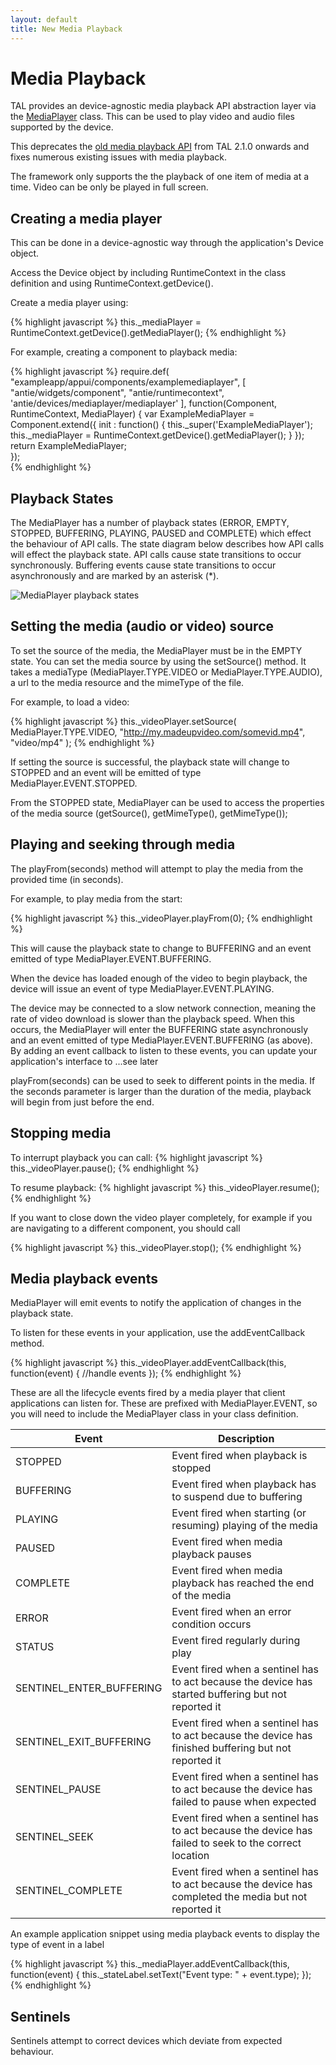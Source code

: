 ```yaml
---
layout: default
title: New Media Playback
---
```

# Media Playback

TAL provides an device-agnostic media playback API abstraction layer via the [MediaPlayer](http://fmtvp.github.io/tal/jsdoc/symbols/antie.devices.mediaplayer.MediaPlayer.html) class. This can be used to play video and audio files supported by the device.

This deprecates the [old media playback API](media-playback.html) from TAL 2.1.0 onwards and fixes numerous existing issues with media playback.

The framework only supports the the playback of one item of media at a time.
Video can be only be played in full screen.

## Creating a media player

This can be done in a device-agnostic way through the application's Device object.

Access the Device object by including RuntimeContext in the class definition and using RuntimeContext.getDevice().

Create a media player using:

{% highlight javascript %}
this._mediaPlayer = RuntimeContext.getDevice().getMediaPlayer();
{% endhighlight %}

For example, creating a component to playback media:

{% highlight javascript %}
require.def(
    "exampleapp/appui/components/examplemediaplayer",
    [
        "antie/widgets/component",
        "antie/runtimecontext",
        'antie/devices/mediaplayer/mediaplayer'
    ],
    function(Component, RuntimeContext, MediaPlayer) {
        var ExampleMediaPlayer = Component.extend({
            init : function() {
                this._super('ExampleMediaPlayer');
                this._mediaPlayer = RuntimeContext.getDevice().getMediaPlayer();
            }
        });
    return ExampleMediaPlayer;  
});        
{% endhighlight %}

## Playback States

The MediaPlayer has a number of playback states (ERROR, EMPTY, STOPPED, BUFFERING, PLAYING, PAUSED and COMPLETE) which effect the behaviour of API calls. The state diagram below describes how API calls will effect the playback state. API calls cause state transitions to occur synchronously. Buffering events cause state transitions to occur asynchronously and are marked by an asterisk (*). 

![MediaPlayer playback states](/tal/img/widgets/new_media_states.png)

## Setting the media (audio or video) source

To set the source of the media, the MediaPlayer must be in the EMPTY state.
You can set the media source by using the setSource() method.
It takes a mediaType (MediaPlayer.TYPE.VIDEO or MediaPlayer.TYPE.AUDIO), a url to the media resource and the mimeType of the file.

For example, to load a video:

{% highlight javascript %}
this._videoPlayer.setSource(
    MediaPlayer.TYPE.VIDEO,
    "http://my.madeupvideo.com/somevid.mp4",
    "video/mp4"
);
{% endhighlight %}

If setting the source is successful, the playback state will change to STOPPED and an event will be emitted of type MediaPlayer.EVENT.STOPPED.

From the STOPPED state, MediaPlayer can be used to access the properties of the media source (getSource(), getMimeType(), getMimeType());

## Playing and seeking through media

The playFrom(seconds) method will attempt to play the media from the provided time (in seconds).

For example, to play media from the start: 

{% highlight javascript %}
this._videoPlayer.playFrom(0);
{% endhighlight %}

This will cause the playback state to change to BUFFERING and an event emitted of type MediaPlayer.EVENT.BUFFERING.

When the device has loaded enough of the video to begin playback, the device will issue an event of type MediaPlayer.EVENT.PLAYING.

The device may be connected to a slow network connection, meaning the rate of video download is slower than the playback speed.
When this occurs, the MediaPlayer will enter the BUFFERING state asynchronously and an event emitted of type MediaPlayer.EVENT.BUFFERING (as above).
By adding an event callback to listen to these events, you can update your application's interface to ...see later

playFrom(seconds) can be used to seek to different points in the media. If the seconds parameter is larger than the duration of the media, playback will begin from just before the end.

## Stopping media

To interrupt playback you can call:
{% highlight javascript %}
this._videoPlayer.pause();
{% endhighlight %}

To resume playback:
{% highlight javascript %}
this._videoPlayer.resume();
{% endhighlight %}

If you want to close down the video player completely, for example if you are navigating to a different component, you should call

{% highlight javascript %}
this._videoPlayer.stop();
{% endhighlight %}

## Media playback events

MediaPlayer will emit events to notify the application of changes in the playback state.

To listen for these events in your application, use the addEventCallback method.

{% highlight javascript %}
this._videoPlayer.addEventCallback(this, function(event) {
    //handle events
});
{% endhighlight %}

These are all the lifecycle events fired by a media player that client applications can listen for. These are prefixed with MediaPlayer.EVENT, so you will need to include the MediaPlayer class in your class definition.

| Event | Description |
| ----- | ----------- |
| STOPPED | Event fired when playback is stopped |
| BUFFERING | Event fired when playback has to suspend due to buffering |
| PLAYING | Event fired when starting (or resuming) playing of the media |
| PAUSED | Event fired when media playback pauses |
| COMPLETE | Event fired when media playback has reached the end of the media |
| ERROR | Event fired when an error condition occurs |
| STATUS | Event fired regularly during play |
| SENTINEL_ENTER_BUFFERING | Event fired when a sentinel has to act because the device has started buffering but not reported it |
| SENTINEL_EXIT_BUFFERING | Event fired when a sentinel has to act because the device has finished buffering but not reported it
| SENTINEL_PAUSE | Event fired when a sentinel has to act because the device has failed to pause when expected
| SENTINEL_SEEK | Event fired when a sentinel has to act because the device has failed to seek to the correct location
| SENTINEL_COMPLETE | Event fired when a sentinel has to act because the device has completed the media but not reported it

An example application snippet using media playback events to display the type of event in a label

{% highlight javascript %}
this._mediaPlayer.addEventCallback(this, function(event) {
   this._stateLabel.setText("Event type: " + event.type);
});
{% endhighlight %}

## Sentinels

Sentinels attempt to correct devices which deviate from expected behaviour.